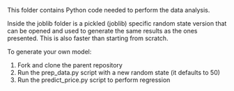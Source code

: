This folder contains Python code needed to perform the data analysis.

Inside the joblib folder is a pickled (joblib) specific random state version that can be opened and used to generate the same results as the ones presented. This is also faster than starting from scratch.


To generate your own model: 
1. Fork and clone the parent repository
2. Run the prep_data.py script with a new random state (it defaults to 50)
3. Run the predict_price.py script to perform regression